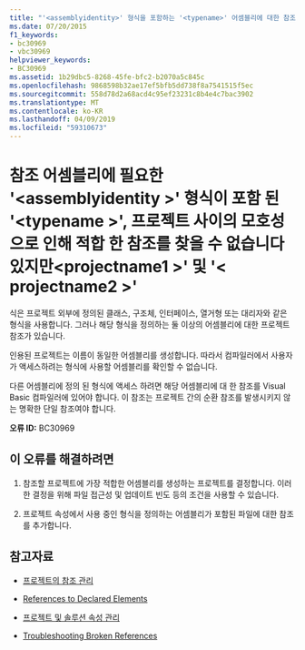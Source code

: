 ```yaml
---
title: "'<assemblyidentity>' 형식을 포함하는 '<typename>' 어셈블리에 대한 참조가 필요하지만 '<projectname1>' 프로젝트와 '<projectname2>' 프로젝트 사이의 모호성 때문에 적합한 참조를 찾을 수 없습니다."
ms.date: 07/20/2015
f1_keywords:
- bc30969
- vbc30969
helpviewer_keywords:
- BC30969
ms.assetid: 1b29dbc5-8268-45fe-bfc2-b2070a5c845c
ms.openlocfilehash: 9868598b32ae17ef5bfb5dd738f8a7541515f5ec
ms.sourcegitcommit: 558d78d2a68acd4c95ef23231c8b4e4c7bac3902
ms.translationtype: MT
ms.contentlocale: ko-KR
ms.lasthandoff: 04/09/2019
ms.locfileid: "59310673"
---
```

# <a name="reference-required-to-assembly-assemblyidentity-containing-type-typename-but-a-suitable-reference-could-not-be-found-due-to-ambiguity-between-projects-projectname1-and-projectname2"></a>참조 어셈블리에 필요한 '\<assemblyidentity >' 형식이 포함 된 '\<typename >', 프로젝트 사이의 모호성으로 인해 적합 한 참조를 찾을 수 없습니다 있지만\<projectname1 >' 및 '\< projectname2 >'
식은 프로젝트 외부에 정의된 클래스, 구조체, 인터페이스, 열거형 또는 대리자와 같은 형식을 사용합니다. 그러나 해당 형식을 정의하는 둘 이상의 어셈블리에 대한 프로젝트 참조가 있습니다.  
  
 인용된 프로젝트는 이름이 동일한 어셈블리를 생성합니다. 따라서 컴파일러에서 사용자가 액세스하려는 형식에 사용할 어셈블리를 확인할 수 없습니다.  
  
 다른 어셈블리에 정의 된 형식에 액세스 하려면 해당 어셈블리에 대 한 참조를 Visual Basic 컴파일러에 있어야 합니다. 이 참조는 프로젝트 간의 순환 참조를 발생시키지 않는 명확한 단일 참조여야 합니다.  
  
 **오류 ID:** BC30969  
  
## <a name="to-correct-this-error"></a>이 오류를 해결하려면  
  
1. 참조할 프로젝트에 가장 적합한 어셈블리를 생성하는 프로젝트를 결정합니다. 이러한 결정을 위해 파일 접근성 및 업데이트 빈도 등의 조건을 사용할 수 있습니다.  
  
2. 프로젝트 속성에서 사용 중인 형식을 정의하는 어셈블리가 포함된 파일에 대한 참조를 추가합니다.  
  
## <a name="see-also"></a>참고자료

- [프로젝트의 참조 관리](/visualstudio/ide/managing-references-in-a-project)
- [References to Declared Elements](../../../visual-basic/programming-guide/language-features/declared-elements/references-to-declared-elements.md)

- [프로젝트 및 솔루션 속성 관리](/visualstudio/ide/managing-project-and-solution-properties)
- [Troubleshooting Broken References](/visualstudio/ide/troubleshooting-broken-references)
